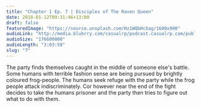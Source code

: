 ```yaml
---
title: "Chapter 1 Ep. 7 | Disciples of The Raven Queen"
date: 2018-01-12T09:31:46+13:00
draft: false
featuredImage: "https://source.unsplash.com/Hz1WQbHcXag/1600x900"
audioLink: "http://media.blubrry.com/casualrp/podcast.casualrp.com/public/EP%20007%20-%20Disciples%20of%20The%20Raven%20Queen.mp3"
audioSize: "176600000"
audioLength: "3:03:58"
slug: "7"
---
```


The party finds themselves caught in the middle of someone else's battle. Some humans with terrible fashion sense are being pursued by brightly coloured frog-people. The humans seek refuge with the party while the frog people attack indiscriminately. Cor however near the end of the fight decides to take the humans prisoner and the party then tries to figure out what to do with them.
